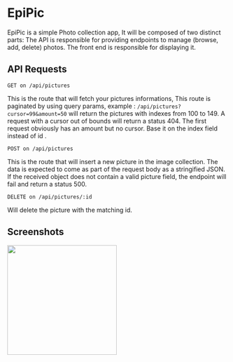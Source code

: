 EpiPic
======

EpiPic is a simple Photo collection app, It will be composed of two distinct parts: The API is responsible for providing
endpoints to manage (browse, add, delete) photos. The front end is responsible for displaying it.


API Requests
-----------------

`GET on /api/pictures`

This is the route that will fetch your pictures informations,
This route is paginated by using query params, example : `/api/pictures?
cursor=99&amount=50` will return the pictures with indexes from 100 to 149.
A request with a cursor out of bounds will return a status 404. The first request obviously has an amount but no
cursor. Base it on the index field instead of id .

`POST on /api/pictures`

This is the route that will insert a new picture in the image collection. The data is expected to come as part of the
request body as a stringified JSON. If the received object does not contain a valid picture field, the endpoint 
will fail and return a status 500.

`DELETE on /api/pictures/:id`

Will delete the picture with the matching id.

Screenshots
-----------

<img src="https://imgur.com/a/PmOo5.png" width="250">
